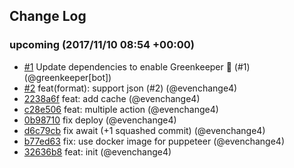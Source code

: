 ## Change Log

### upcoming (2017/11/10 08:54 +00:00)
- [#1](https://github.com/evenchange4/micro-website-api/pull/1) Update dependencies to enable Greenkeeper 🌴 (#1) (@greenkeeper[bot])
- [#2](https://github.com/evenchange4/micro-website-api/pull/2) feat(format): support json (#2) (@evenchange4)
- [2238a6f](https://github.com/evenchange4/micro-website-api/commit/2238a6fde80fd3f99a8cc62f49fd14138ffa3e65) feat: add cache (@evenchange4)
- [c28e506](https://github.com/evenchange4/micro-website-api/commit/c28e506eb56808904dbad0b13797c958717a697e) feat: multiple action (@evenchange4)
- [0b98710](https://github.com/evenchange4/micro-website-api/commit/0b9871088c1ddfbf271d73dd86e59f8b27fc080a) fix deploy (@evenchange4)
- [d6c79cb](https://github.com/evenchange4/micro-website-api/commit/d6c79cb946a0a23e68fc948449f9af2ff6420299) fix await (+1 squashed commit) (@evenchange4)
- [b77ed63](https://github.com/evenchange4/micro-website-api/commit/b77ed637971d511fa45c166817cafc6fb0c0ba31) fix: use docker image for puppeteer (@evenchange4)
- [32636b8](https://github.com/evenchange4/micro-website-api/commit/32636b8f27f8111423190fb448542b4704dc324f) feat: init (@evenchange4)